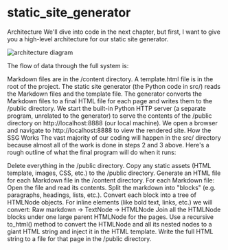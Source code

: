 # static_site_generator

Architecture
We'll dive into code in the next chapter, but first, I want to give you a high-level architecture for our static site generator.

![architecture diagram](https://storage.googleapis.com/qvault-webapp-dynamic-assets/course_assets/UKCNg8E.png)

The flow of data through the full system is:

Markdown files are in the /content directory. A template.html file is in the root of the project.
The static site generator (the Python code in src/) reads the Markdown files and the template file.
The generator converts the Markdown files to a final HTML file for each page and writes them to the /public directory.
We start the built-in Python HTTP server (a separate program, unrelated to the generator) to serve the contents of the /public directory on http://localhost:8888 (our local machine).
We open a browser and navigate to http://localhost:8888 to view the rendered site.
How the SSG Works
The vast majority of our coding will happen in the src/ directory because almost all of the work is done in steps 2 and 3 above. Here's a rough outline of what the final program will do when it runs:

Delete everything in the /public directory.
Copy any static assets (HTML template, images, CSS, etc.) to the /public directory.
Generate an HTML file for each Markdown file in the /content directory. For each Markdown file:
Open the file and read its contents.
Split the markdown into "blocks" (e.g. paragraphs, headings, lists, etc.).
Convert each block into a tree of HTMLNode objects. For inline elements (like bold text, links, etc.) we will convert:
Raw markdown -> TextNode -> HTMLNode
Join all the HTMLNode blocks under one large parent HTMLNode for the pages.
Use a recursive to_html() method to convert the HTMLNode and all its nested nodes to a giant HTML string and inject it in the HTML template.
Write the full HTML string to a file for that page in the /public directory.
